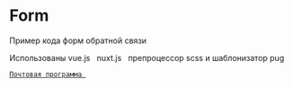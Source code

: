 # Form
Пример кода форм обратной связи


Использованы vue.js&nbsp;&nbsp;  nuxt.js&nbsp;&nbsp;  препроцессор scss и шаблонизатор pug


[`Почтовая программа `](https://www.emailjs.com/)
